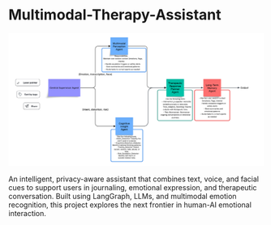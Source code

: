 # Multimodal-Therapy-Assistant

![Multimodal Therapy Assistant Banner](images/Architecture_Diagram.png)

An intelligent, privacy-aware assistant that combines text, voice, and facial cues to support users in journaling, emotional expression, and therapeutic conversation. Built using LangGraph, LLMs, and multimodal emotion recognition, this project explores the next frontier in human-AI emotional interaction.

